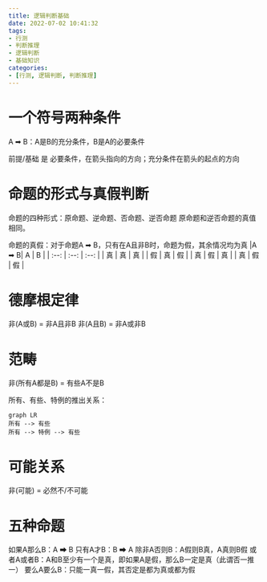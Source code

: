 ```yaml
---
title: 逻辑判断基础
date: 2022-07-02 10:41:32
tags:
- 行测
- 判断推理
- 逻辑判断
- 基础知识
categories:
- [行测, 逻辑判断, 判断推理]
---
```


# 一个符号两种条件

A ➡ B：A是B的充分条件，B是A的必要条件

前提/基础 是 必要条件，在箭头指向的方向；充分条件在箭头的起点的方向

# 命题的形式与真假判断

命题的四种形式：原命题、逆命题、否命题、逆否命题
原命题和逆否命题的真值相同。

命题的真假：对于命题A ➡ B，只有在A且非B时，命题为假，其余情况均为真
|A ➡ B| A | B |
| :--: | :--: | :--: |
| 真 | 真 | 真 |
| 假 | 真 | 假 |
| 真 | 假 | 真 |
| 真 | 假 | 假 |

# 德摩根定律

非(A或B) = 非A且非B
非(A且B) = 非A或非B

# 范畴

非(所有A都是B) = 有些A不是B

所有、有些、特例的推出关系：
```mermaid
graph LR
所有 --> 有些
所有 --> 特例 --> 有些
```

# 可能关系

非(可能) = 必然不/不可能

# 五种命题

如果A那么B：A ➡ B
只有A才B：B ➡ A
除非A否则B：A假则B真，A真则B假
或者A或者B：A和B至少有一个是真，即如果A是假，那么B一定是真（此谓否一推一）
要么A要么B：只能一真一假，其否定是都为真或都为假
